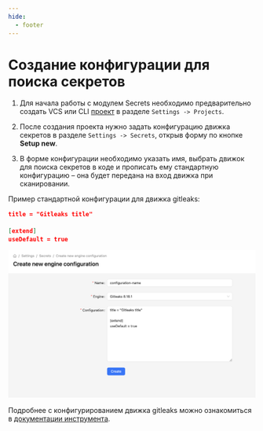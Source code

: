 ```yaml
---
hide:
  - footer
---
```

# Создание конфигурации для поиска секретов

1. Для начала работы с модулем Secrets необходимо предварительно создать VCS или CLI [проект](/on-premise/how-to/projects) в разделе `Settings -> Projects`.

2. После создания проекта нужно задать конфигурацию движка секретов в разделе `Settings -> Secrets`, открыв форму по кнопке **Setup new**.

3. В форме конфигурации необходимо указать имя, выбрать движок для поиска секретов в коде и прописать ему стандартную конфигурацию – она будет передана на вход движка при сканировании.

Пример стандартной конфигурации для движка gitleaks:

```json
title = "Gitleaks title"

[extend]
useDefault = true
```

![Engine configuration example](/assets/img/secrets/engine-configuration.png)

Подробнее с конфигурированием движка gitleaks можно ознакомиться в [документации инструмента](https://github.com/gitleaks/gitleaks?tab=readme-ov-file#configuration).